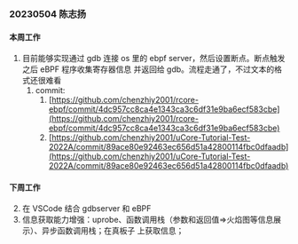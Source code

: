 ### 20230504 陈志扬

#### 本周工作

1. 目前能够实现通过 gdb 连接 os 里的 ebpf server，然后设置断点。断点触发之后 eBPF 程序收集寄存器信息
   并返回给 gdb。流程走通了，不过文本的格式还很难看
   1. commit:
      1. [https://github.com/chenzhiy2001/rcore-ebpf/commit/4dc957cc8ca4e1343ca3c6df31e9ba6ecf583cbe](https://github.com/chenzhiy2001/rcore-ebpf/commit/4dc957cc8ca4e1343ca3c6df31e9ba6ecf583cbe)
      2. [https://github.com/chenzhiy2001/uCore-Tutorial-Test-2022A/commit/89ace80e92463ec656d51a42800114fbc0dfaadb](https://github.com/chenzhiy2001/uCore-Tutorial-Test-2022A/commit/89ace80e92463ec656d51a42800114fbc0dfaadb)

#### 下周工作

2. 在 VSCode 结合 gdbserver 和 eBPF
3. 信息获取能力增强：uprobe、函数调用栈（参数和返回值=>火焰图等信息展示）、异步函数调用栈；在真板子
   上获取信息；
